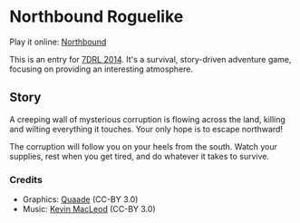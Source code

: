 # Northbound Roguelike

Play it online: [Northbound](http://skeeto.github.io/northbound/)

This is an entry for [7DRL 2014][7drl]. It's a survival, story-driven
adventure game, focusing on providing an interesting atmosphere.

## Story

A creeping wall of mysterious corruption is flowing across the land,
killing and wilting everything it touches. Your only hope is to escape
northward!

The corruption will follow you on your heels from the south. Watch
your supplies, rest when you get tired, and do whatever it takes to
survive.

### Credits

* Graphics: [Quaade](http://opengameart.org/content/sprites-for-top-down-rpg) (CC-BY 3.0)
* Music: [Kevin MacLeod](http://incompetech.com/music/royalty-free/) (CC-BY 3.0)


[7drl]: http://www.roguebasin.com/index.php?title=7DRL_Challenge_2014
